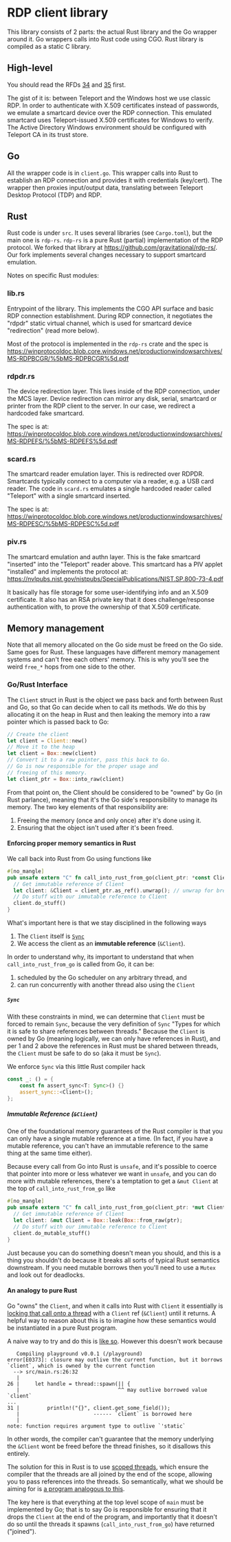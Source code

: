 # RDP client library

This library consists of 2 parts: the actual Rust library and the Go wrapper
around it. Go wrappers calls into Rust code using CGO. Rust library is compiled
as a static C library.

## High-level

You should read the RFDs
[34](https://github.com/gravitational/teleport/blob/master/rfd/0034-desktop-access-windows.md)
and
[35](https://github.com/gravitational/teleport/blob/master/rfd/0035-desktop-access-windows-authn.md)
first.

The gist of it is: between Teleport and the Windows host we use classic RDP. In
order to authenticate with X.509 certificates instead of passwords, we emulate
a smartcard device over the RDP connection. This emulated smartcard uses
Teleport-issued X.509 certificates for Windows to verify. The Active Directory
Windows environment should be configured with Teleport CA in its trust store.

## Go

All the wrapper code is in `client.go`. This wrapper calls into Rust to
establish an RDP connection and provides it with credentials (key/cert). The
wrapper then proxies input/output data, translating between Teleport Desktop
Protocol (TDP) and RDP.

## Rust

Rust code is under `src`. It uses several libraries (see `Cargo.toml`), but the
main one is `rdp-rs`. `rdp-rs` is a pure Rust (partial) implementation of the
RDP protocol. We forked that library at
https://github.com/gravitational/rdp-rs/. Our fork implements several changes
necessary to support smartcard emulation.

Notes on specific Rust modules:

### lib.rs

Entrypoint of the library. This implements the CGO API surface and basic RDP
connection establishment. During RDP connection, it negotiates the "rdpdr"
static virtual channel, which is used for smartcard device "redirection" (read
more below).

Most of the protocol is implemented in the `rdp-rs` crate and the spec is
https://winprotocoldoc.blob.core.windows.net/productionwindowsarchives/MS-RDPBCGR/%5bMS-RDPBCGR%5d.pdf

### rdpdr.rs

The device redirection layer. This lives inside of the RDP connection, under
the MCS layer. Device redirection can mirror any disk, serial, smartcard or
printer from the RDP client to the server. In our case, we redirect a hardcoded
fake smartcard.

The spec is at:
https://winprotocoldoc.blob.core.windows.net/productionwindowsarchives/MS-RDPEFS/%5bMS-RDPEFS%5d.pdf

### scard.rs

The smartcard reader emulation layer. This is redirected over RDPDR. Smartcards
typically connect to a computer via a reader, e.g. a USB card reader. The code
in `scard.rs` emulates a single hardcoded reader called "Teleport" with a
single smartcard inserted.

The spec is at:
https://winprotocoldoc.blob.core.windows.net/productionwindowsarchives/MS-RDPESC/%5bMS-RDPESC%5d.pdf

### piv.rs

The smartcard emulation and authn layer. This is the fake smartcard "inserted"
into the "Teleport" reader above. This smartcard has a PIV applet "installed"
and implements the protocol at:
https://nvlpubs.nist.gov/nistpubs/SpecialPublications/NIST.SP.800-73-4.pdf

It basically has file storage for some user-identifying info and an X.509
certificate. It also has an RSA private key that it does challenge/response
authentication with, to prove the ownership of that X.509 certificate.

## Memory management

Note that all memory allocated on the Go side must be freed on the Go side.
Same goes for Rust. These languages have different memory management systems
and can't free each others' memory. This is why you'll see the weird `free_*`
hops from one side to the other.

### Go/Rust Interface

The `Client` struct in Rust is the object we pass back and forth between Rust and Go,
so that Go can decide when to call its methods. We do this by allocating it on the heap
in Rust and then leaking the memory into a raw pointer which is passed back to Go:

```rust
// Create the client
let client = Client::new()
// Move it to the heap
let client = Box::new(client)
// Convert it to a raw pointer, pass this back to Go.
// Go is now responsible for the proper usage and
// freeing of this memory.
let client_ptr = Box::into_raw(client)
```

From that point on, the Client should be considered to be "owned" by Go (in Rust parlance),
meaning that it's the Go side's responsibility to manage its memory. The two key elements
of that responsibility are:

1. Freeing the memory (once and only once) after it's done using it.
2. Ensuring that the object isn't used after it's been freed.

#### Enforcing proper memory semantics in Rust

We call back into Rust from Go using functions like

```rust
#[no_mangle]
pub unsafe extern "C" fn call_into_rust_from_go(client_ptr: *const Client) -> CGOErrCode {
  // Get immutable reference of Client
  let client: &Client = client_ptr.as_ref().unwrap(); // unwrap for brevity, handle error in real code
  // Do stuff with our immutable reference to Client
  client.do_stuff()
}
```

What's important here is that we stay disciplined in the following ways

1. The `Client` itself is [`Sync`](https://doc.rust-lang.org/std/marker/trait.Sync.html)
2. We access the client as an **immutable reference** (`&Client`).

In order to understand why, its important to understand that when `call_into_rust_from_go`
is called from Go, it can be:

1. scheduled by the Go scheduler on any arbitrary thread, and
2. can run concurrently with another thread also using the `Client`

##### `Sync`

With these constraints in mind, we can determine that `Client` must be forced to remain `Sync`,
because the very definition of `Sync` "Types for which it is safe to share references between threads."
Because the `Client` is owned by Go (meaning logically, we can only have references in Rust), and
per 1 and 2 above the references in Rust must be shared between threads, the `Client` must be safe to
do so (aka it must be `Sync`).

We enforce `Sync` via this little Rust compiler hack

```rust
const _: () = {
    const fn assert_sync<T: Sync>() {}
    assert_sync::<Client>();
};
```

##### Immutable Reference (`&Client`)

One of the foundational memory guarantees of the Rust compiler is that you can only have
a single mutable reference at a time. (In fact, if you have a mutable reference, you can't
have an immutable reference to the same thing at the same time either).

Because every call from Go into Rust is `unsafe`, and it's possible to coerce that pointer into
more or less whatever we want in `unsafe`, and you can do more with mutable references, there's
a temptation to get a `&mut Client` at the top of `call_into_rust_from_go` like

```rust
#[no_mangle]
pub unsafe extern "C" fn call_into_rust_from_go(client_ptr: *mut Client) -> CGOErrCode {
  // Get immutable reference of Client
  let client: &mut Client = Box::leak(Box::from_raw(ptr);
  // Do stuff with our immutable reference to Client
  client.do_mutable_stuff()
}
```

Just because you can do something doesn't mean you should, and this is a thing you shouldn't do
because it breaks all sorts of typical Rust semantics downstream. If you need mutable borrows then
you'll need to use a `Mutex` and look out for deadlocks.

#### An analogy to pure Rust

Go "owns" the `Client`, and when it calls into Rust with `Client` it essentially is [locking that
call onto a thread](https://stackoverflow.com/questions/28354141/c-code-and-goroutine-scheduling/28354879#28354879)
with a `Client` ref (`&Client`) until it returns. A helpful way to reason about this is to imagine how these semantics
would be instantiated in a pure Rust program.

A naive way to try and do this is [like so](https://play.rust-lang.org/?version=stable&mode=debug&edition=2021&gist=91456b6198de6394ecc5b68f1210db70).
However this doesn't work because

```
   Compiling playground v0.0.1 (/playground)
error[E0373]: closure may outlive the current function, but it borrows `client`, which is owned by the current function
  --> src/main.rs:26:32
   |
26 |     let handle = thread::spawn(|| {
   |                                ^^ may outlive borrowed value `client`
...
31 |         println!("{}", client.get_some_field());
   |                        ------ `client` is borrowed here
   |
note: function requires argument type to outlive `'static`
```

In other words, the compiler can't guarantee that the memory underlying the `&Client` wont be freed before the thread finishes,
so it disallows this entirely.

The solution for this in Rust is to use [scoped threads](https://doc.rust-lang.org/std/thread/fn.scope.html), which ensure the compiler
that the threads are all joined by the end of the scope, allowing you to pass references into the threads. So semantically, what we should
be aiming for is [a program analogous to this](https://play.rust-lang.org/?version=stable&mode=debug&edition=2021&gist=b31ad74edfeb4e2c90551f728fcbcb32).

The key here is that everything at the top level scope of `main` must be implemented by Go; that is to say Go is responsible for ensuring that it drops
the `Client` at the end of the program, and importantly that it doesn't do so until the threads it spawns (`call_into_rust_from_go`) have returned ("joined").
